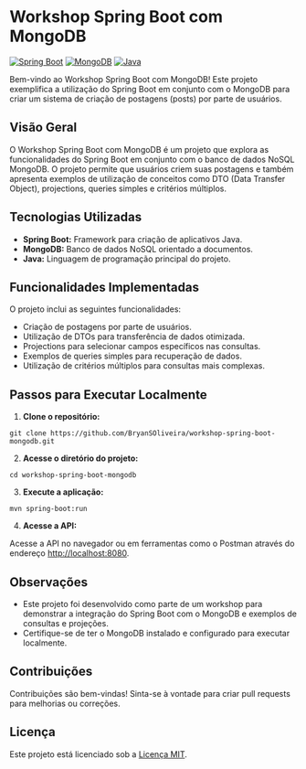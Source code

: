 # Workshop Spring Boot com MongoDB

[![Spring Boot](https://img.shields.io/badge/Spring%20Boot-3.0.0-brightgreen)](https://spring.io/projects/spring-boot)
[![MongoDB](https://img.shields.io/badge/MongoDB-Database-green)](https://www.mongodb.com/)
[![Java](https://img.shields.io/badge/Java-17-orange)](https://www.java.com/)

Bem-vindo ao Workshop Spring Boot com MongoDB! Este projeto exemplifica a utilização do Spring Boot em conjunto com o MongoDB para criar um sistema de criação de postagens (posts) por parte de usuários.

## Visão Geral

O Workshop Spring Boot com MongoDB é um projeto que explora as funcionalidades do Spring Boot em conjunto com o banco de dados NoSQL MongoDB. O projeto permite que usuários criem suas postagens e também apresenta exemplos de utilização de conceitos como DTO (Data Transfer Object), projections, queries simples e critérios múltiplos.

## Tecnologias Utilizadas

- **Spring Boot:** Framework para criação de aplicativos Java.
- **MongoDB:** Banco de dados NoSQL orientado a documentos.
- **Java:** Linguagem de programação principal do projeto.

## Funcionalidades Implementadas

O projeto inclui as seguintes funcionalidades:

- Criação de postagens por parte de usuários.
- Utilização de DTOs para transferência de dados otimizada.
- Projections para selecionar campos específicos nas consultas.
- Exemplos de queries simples para recuperação de dados.
- Utilização de critérios múltiplos para consultas mais complexas.

## Passos para Executar Localmente

1. **Clone o repositório:**

  ```
  git clone https://github.com/BryanSOliveira/workshop-spring-boot-mongodb.git
  ```


2. **Acesse o diretório do projeto:**

  ```
  cd workshop-spring-boot-mongodb
  ```

3. **Execute a aplicação:**

  ```
  mvn spring-boot:run
  ```


4. **Acesse a API:**

  Acesse a API no navegador ou em ferramentas como o Postman através do endereço [http://localhost:8080](http://localhost:8080).

## Observações

- Este projeto foi desenvolvido como parte de um workshop para demonstrar a integração do Spring Boot com o MongoDB e exemplos de consultas e projeções.
- Certifique-se de ter o MongoDB instalado e configurado para executar localmente.

## Contribuições

Contribuições são bem-vindas! Sinta-se à vontade para criar pull requests para melhorias ou correções.

## Licença

Este projeto está licenciado sob a [Licença MIT](LICENSE).
